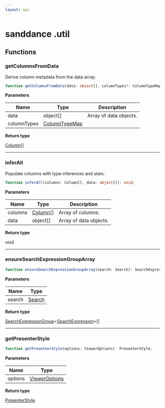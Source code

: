 ```yaml
---
layout: api
---
```


# sanddance .util

## Functions

### getColumnsFromData

Derive column metadata from the data array.

```typescript
function getColumnsFromData(data: object[], columnTypes?: ColumnTypeMap): Column[];
```

**Parameters**

| Name        | Type                                    | Description            |
| ----------- | --------------------------------------- | ---------------------- |
| data        | object[]                                | Array of data objects. |
| columnTypes | [ColumnTypeMap][InterfaceDeclaration-5] |                        |

**Return type**

[Column][InterfaceDeclaration-3][]

----------

### inferAll

Populate columns with type inferences and stats.

```typescript
function inferAll(columns: Column[], data: object[]): void;
```

**Parameters**

| Name    | Type                               | Description            |
| ------- | ---------------------------------- | ---------------------- |
| columns | [Column][InterfaceDeclaration-3][] | Array of columns.      |
| data    | object[]                           | Array of data objects. |

**Return type**

void

----------

### ensureSearchExpressionGroupArray

```typescript
function ensureSearchExpressionGroupArray(search: Search): SearchExpressionGroup<SearchExpression>[];
```

**Parameters**

| Name   | Type                             |
| ------ | -------------------------------- |
| search | [Search][TypeAliasDeclaration-3] |

**Return type**

[SearchExpressionGroup][InterfaceDeclaration-2]<[SearchExpression][InterfaceDeclaration-1]>[]

----------

### getPresenterStyle

```typescript
function getPresenterStyle(options: ViewerOptions): PresenterStyle;
```

**Parameters**

| Name    | Type                                     |
| ------- | ---------------------------------------- |
| options | [ViewerOptions][InterfaceDeclaration-23] |

**Return type**

[PresenterStyle][InterfaceDeclaration-47]

[NamespaceImport-3]: util#util
[FunctionDeclaration-6]: util#getcolumnsfromdata
[InterfaceDeclaration-5]: types#columntypemap
[InterfaceDeclaration-3]: types#column
[FunctionDeclaration-7]: util#inferall
[InterfaceDeclaration-3]: types#column
[FunctionDeclaration-8]: util#ensuresearchexpressiongrouparray
[TypeAliasDeclaration-3]: types#search
[InterfaceDeclaration-1]: types#searchexpression
[InterfaceDeclaration-2]: types#searchexpressiongroup
[FunctionDeclaration-9]: util#getpresenterstyle
[InterfaceDeclaration-23]: types#vieweroptions
[InterfaceDeclaration-47]: vegadeckgl/types#presenterstyle